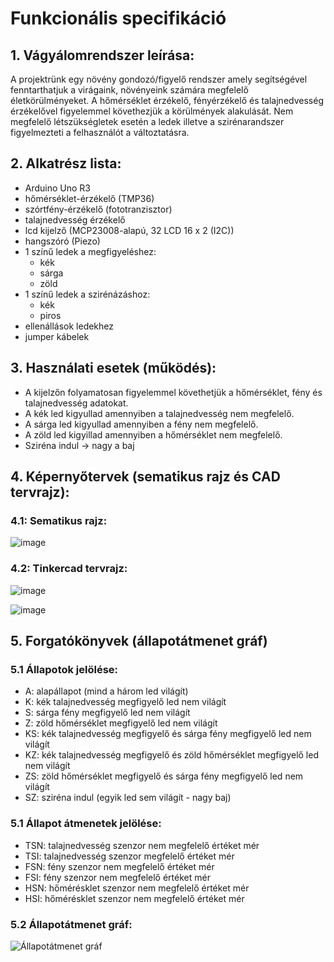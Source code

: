 # Funkcionális specifikáció
## 1. Vágyálomrendszer leírása:
A projektrünk egy növény gondozó/figyelő rendszer amely segítségével fenntarthatjuk a virágaink, növényeink számára megfelelő életkörülményeket. A hőmérséklet érzékelő, fényérzékelő és talajnedvesség érzékelővel figyelemmel követhezjük a körülmények alakulását.
Nem megfelelő létszükségletek esetén a ledek illetve a szirénarandszer figyelmezteti a felhasználót a változtatásra.
## 2. Alkatrész lista:
- Arduino Uno R3
- hőmérséklet-érzékelő (TMP36)
- szórtfény-érzékelő (fototranzisztor)
- talajnedvesség érzékelő
- lcd kijelző (MCP23008-alapú, 32 LCD 16 x 2 (I2C))
- hangszóró (Piezo)
- 1 színű ledek a megfigyeléshez:
  - kék
  - sárga
  - zöld
- 1 színű ledek a szirénázáshoz:
  - kék
  - piros  
- ellenállások ledekhez
- jumper kábelek
## 3. Használati esetek (működés):
- A kijelzőn folyamatosan figyelemmel követhetjük a hőmérséklet, fény és talajnedvesség adatokat.
- A kék led kigyullad amennyiben a talajnedvesség nem megfelelő.
- A sárga led kigyullad amennyiben a fény nem megfelelő. 
- A zöld led kigyillad amennyiben a hőmérséklet nem megfelelő.
- Sziréna indul -> nagy a baj
## 4. Képernyőtervek (sematikus rajz és CAD tervrajz):
### 4.1: Sematikus rajz:
![image](https://user-images.githubusercontent.com/113984073/237051403-40101bc5-e47f-4ebc-b38e-6400621df808.png)

### 4.2: Tinkercad tervrajz:
![image](https://user-images.githubusercontent.com/113984073/237050119-b489ff32-7ad7-4129-98fc-f4e6bcf93c1e.png)

![image](https://user-images.githubusercontent.com/113984073/237050875-dda52524-06cd-4d84-aa4a-ae293f6af320.png)


## 5. Forgatókönyvek (állapotátmenet gráf)

### 5.1 Állapotok jelölése:
- A: alapállapot (mind a három led világít)
- K: kék talajnedvesség megfigyelő led nem világít
- S: sárga fény megfigyelő led nem világít
- Z: zöld hőmérséklet megfigyelő led nem világít
- KS: kék talajnedvesség megfigyelő és sárga fény megfigyelő led nem világít
- KZ: kék talajnedvesség megfigyelő és zöld hőmérséklet megfigyelő led nem világít
- ZS: zöld hőmérséklet megfigyelő és sárga fény megfigyelő led nem világít
- SZ: sziréna indul (egyik led sem világít - nagy baj)

### 5.1 Állapot átmenetek jelölése:
- TSN: talajnedvesség szenzor nem megfelelő értéket mér
- TSI: talajnedvesség szenzor megfelelő értéket mér
- FSN: fény szenzor nem megfelelő értéket mér
- FSI: fény szenzor nem megfelelő értéket mér
- HSN: hőmérésklet szenzor nem megfelelő értéket mér
- HSI: hőmérésklet szenzor nem megfelelő értéket mér

### 5.2 Állapotátmenet gráf:
![Állapotátmenet gráf](img/AllapotAtmenetGraf.drawio)

